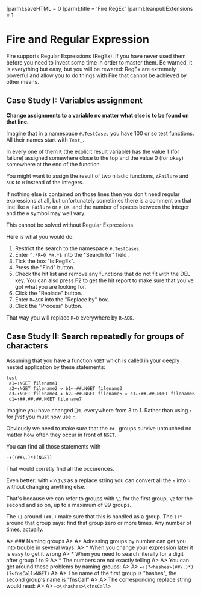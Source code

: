 [parm]:saveHTML          = 0
[parm]:title             = 'Fire RegEx'
[parm]:leanpubExtensions = 1


# Fire and Regular Expression

Fire supports Regular Expressions (RegEx). If you have never used them before you need to invest some time in order to master them. Be warned, it is everything but easy, but you will be rewared: RegEx are extremely powerful and allow you to do things with Fire that cannot be achieved by other means.

## Case Study I: Variables assignment 

**Change assignments to a variable no matter what else is to be found on that line.**

Imagine that in a namespace `#.TestCases` you have 100 or so test functions. All their names start with `Test_`.

In every one of them `R` (the explicit result variable) has the value 1 (for failure) assigned somewhere close to the top and the value 0 (for okay) somewhere at the end of the function.

You might want to assign the result of two niladic functions, `∆Failure` and `∆OK` to `R` instead of the integers.

If nothing else is contained on those lines then you don't need regular expressions at all, but unfortunately sometimes there is a comment on that line like `⍝ Failure` or `⍝ OK`, and the number of spaces between the integer and the `⍝` symbol may well vary.

This cannot be solved without Regular Expressions.

Here is what you would do:

1. Restrict the search to the namespace `#.TestCases`.
1. Enter `^.*R←0 *⍝.*$` into the "Search for" field .
1. Tick the box "Is RegEx".
1. Press the "Find" button.
1. Check the hit list and remove any functions that do not fit with the DEL key. You can also press F2 to get the hit report to make sure that you've got what you are looking for.
1. Click the "Replace" button.
1. Enter `R←∆OK` into the "Replace by" box.
1. Click the "Process" button.

That way you will replace `R←0` everywhere by `R←∆OK`.


## Case Study II: Search repeatedly for groups of characters

Assuming that you have a function `NGET` which is called in your deeply nested application by these statements:

```
test
 a1←↑NGET filename1
 a2←↑NGET filename2 ⋄ b1←↑##.NGET filename3
 a3←↑NGET filename4 ⋄ b2←↑##.NGET filename5 ⋄ c1←↑##.##.NGET filename6
 d1←↑##.##.##.NGET filename7
```

Imagine you have changed `⎕ML` everywhere from 3 to 1. Rather than using `↑` for _first_ you must now use `⊃`.

Obviously we need to make sure that the `##.` groups survive untouched no matter how often they occur in front of `NGET`.

You can find all those statements with

```
←↑((##\.)*)(NGET)
```

That would corretly find all the occurences.

Even better: with `←⊃\1\3` as a replace string you can convert all the `↑` into `⊃` without changing anything else.

That's because we can refer to groups with `\1` for the first group, `\2` for the second and so on, up to a maximum of 99 groups. 

The `()` around `(##.)` make sure that this is handled as a group. The `()*` around that group says: find that group zero or more times. Any number of times, actually.

A> ### Naming groups
A>
A> Adressing groups by number can get you into trouble in several ways:
A> * When you change your expression later it is easy to get it wrong
A> * When you need to search literally for a digit after group 1 to 9
A> * The numbers are not exactly telling
A>
A> You can get around these problems by naming groups:
A>
A> `←↑(?<hashes>(##\.)*)(?<fnsCall>NGET)`
A>
A> The name of the first group is "hashes", the second group's name is "fnsCall"
A>
A> The corresponding replace string would read:
A>
A> `←⊃\<hashes>\<fnsCall>`

```